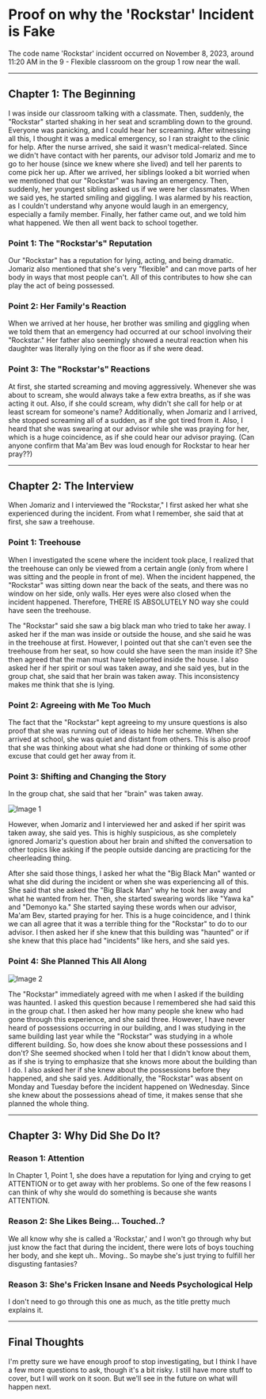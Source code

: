 # Proof on why the 'Rockstar' Incident is Fake

The code name 'Rockstar' incident occurred on November 8, 2023, around 11:20 AM in the 9 - Flexible classroom on the group 1 row near the wall.

---

## Chapter 1: The Beginning

I was inside our classroom talking with a classmate. Then, suddenly, the "Rockstar" started shaking in her seat and scrambling down to the ground. Everyone was panicking, and I could hear her screaming. After witnessing all this, I thought it was a medical emergency, so I ran straight to the clinic for help. After the nurse arrived, she said it wasn't medical-related. Since we didn't have contact with her parents, our advisor told Jomariz and me to go to her house (since we knew where she lived) and tell her parents to come pick her up. After we arrived, her siblings looked a bit worried when we mentioned that our "Rockstar" was having an emergency. Then, suddenly, her youngest sibling asked us if we were her classmates. When we said yes, he started smiling and giggling. I was alarmed by his reaction, as I couldn't understand why anyone would laugh in an emergency, especially a family member. Finally, her father came out, and we told him what happened. We then all went back to school together.

### Point 1: The "Rockstar's" Reputation
Our "Rockstar" has a reputation for lying, acting, and being dramatic. Jomariz also mentioned that she's very "flexible" and can move parts of her body in ways that most people can't. All of this contributes to how she can play the act of being possessed.

### Point 2: Her Family's Reaction
When we arrived at her house, her brother was smiling and giggling when we told them that an emergency had occurred at our school involving their "Rockstar." Her father also seemingly showed a neutral reaction when his daughter was literally lying on the floor as if she were dead.

### Point 3: The "Rockstar's" Reactions
At first, she started screaming and moving aggressively. Whenever she was about to scream, she would always take a few extra breaths, as if she was acting it out. Also, if she could scream, why didn't she call for help or at least scream for someone's name? Additionally, when Jomariz and I arrived, she stopped screaming all of a sudden, as if she got tired from it. Also, I heard that she was swearing at our advisor while she was praying for her, which is a huge coincidence, as if she could hear our advisor praying. (Can anyone confirm that Ma'am Bev was loud enough for Rockstar to hear her pray??)

---

## Chapter 2: The Interview

When Jomariz and I interviewed the "Rockstar," I first asked her what she experienced during the incident. From what I remember, she said that at first, she saw a treehouse.

### Point 1: Treehouse
When I investigated the scene where the incident took place, I realized that the treehouse can only be viewed from a certain angle (only from where I was sitting and the people in front of me). When the incident happened, the "Rockstar" was sitting down near the back of the seats, and there was no window on her side, only walls. Her eyes were also closed when the incident happened. Therefore, THERE IS ABSOLUTELY NO way she could have seen the treehouse.

The "Rockstar" said she saw a big black man who tried to take her away. I asked her if the man was inside or outside the house, and she said he was in the treehouse at first. However, I pointed out that she can't even see the treehouse from her seat, so how could she have seen the man inside it? She then agreed that the man must have teleported inside the house. I also asked her if her spirit or soul was taken away, and she said yes, but in the group chat, she said that her brain was taken away. This inconsistency makes me think that she is lying.

### Point 2: Agreeing with Me Too Much
The fact that the "Rockstar" kept agreeing to my unsure questions is also proof that she was running out of ideas to hide her scheme. When she arrived at school, she was quiet and distant from others. This is also proof that she was thinking about what she had done or thinking of some other excuse that could get her away from it.

### Point 3: Shifting and Changing the Story
In the group chat, she said that her "brain" was taken away.

![Image 1](IMG_20231111_11443080_gallery.png)

However, when Jomariz and I interviewed her and asked if her spirit was taken away, she said yes. This is highly suspicious, as she completely ignored Jomariz's question about her brain and shifted the conversation to other topics like asking if the people outside dancing are practicing for the cheerleading thing.

After she said those things, I asked her what the "Big Black Man" wanted or what she did during the incident or when she was experiencing all of this. She said that she asked the "Big Black Man" why he took her away and what he wanted from her. Then, she started swearing words like "Yawa ka" and "Demonyo ka." She started saying these words when our advisor, Ma'am Bev, started praying for her. This is a huge coincidence, and I think we can all agree that it was a terrible thing for the "Rockstar" to do to our advisor. I then asked her if she knew that this building was "haunted" or if she knew that this place had "incidents" like hers, and she said yes.

### Point 4: She Planned This All Along

![Image 2](IMG_20231111_11512653_gallery.png)

The "Rockstar" immediately agreed with me when I asked if the building was haunted. I asked this question because I remembered she had said this in the group chat. I then asked her how many people she knew who had gone through this experience, and she said three. However, I have never heard of possessions occurring in our building, and I was studying in the same building last year while the "Rockstar" was studying in a whole different building. So, how does she know about these possessions and I don't? She seemed shocked when I told her that I didn't know about them, as if she is trying to emphasize that she knows more about the building than I do. I also asked her if she knew about the possessions before they happened, and she said yes. Additionally, the "Rockstar" was absent on Monday and Tuesday before the incident happened on Wednesday. Since she knew about the possessions ahead of time, it makes sense that she planned the whole thing.

---

## Chapter 3: Why Did She Do It?

### Reason 1: Attention
In Chapter 1, Point 1, she does have a reputation for lying and crying to get ATTENTION or to get away with her problems. So one of the few reasons I can think of why she would do something is because she wants ATTENTION.

### Reason 2: She Likes Being... Touched..?
We all know why she is called a 'Rockstar,' and I won't go through why but just know the fact that during the incident, there were lots of boys touching her body, and she kept uh.. Moving.. So maybe she's just trying to fulfill her disgusting fantasies?

### Reason 3: She's Fricken Insane and Needs Psychological Help
I don't need to go through this one as much, as the title pretty much explains it.

---

## Final Thoughts
I'm pretty sure we have enough proof to stop investigating, but I think I have a few more questions to ask, though it's a bit risky. I still have more stuff to cover, but I will work on it soon. But we'll see in the future on what will happen next.

